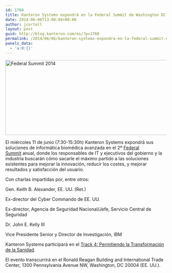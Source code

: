 ```yaml
---
id: 1760
title: Kanteron Systems expondrá en la Federal Summit de Washington DC (EE. UU.)
date: 2014-06-06T13:00:04+00:00
author: jcortell
layout: post
guid: http://blog.kanteron.com/es/?p=1760
permalink: /2014/06/06/kanteron-systems-expondra-en-la-federal-summit-de-washington-dc-ee-uu/
panels_data:
  - 'a:0:{}'
---
```

[<img class="aligncenter" src="http://fcw.com/~/media/GIG/GIG%20Events/2014%20Custom/Headers/FederalSummit_WebBanner_Ronald%20Reagan.jpg" alt="Federal Summit 2014" width="885" height="234" />](http://fcw.com/federalsummit)

El miércoles 11 de junio (7:30-15:30h) Kanteron Systems expondrá sus soluciones de informática biomédica avanzada en el 2º <a title="http://fcw.com/federalsummit" href="http://fcw.com/federalsummit" target="_blank">Federal Summit</a> anual, donde los responsables de IT y ejecutivos del gobierno y la industria buscarán cómo sacarle el máximo partido a las soluciones existentes para mejorar la innovación, reducir los costes, y mejorar resultados y satisfacción del usuario.

Con charlas impartidas por, entre otros:

Gen. Keith B. Alexander, EE. UU. (Ret.)
  
Ex-director del Cyber Commando de EE. UU.
  
Ex-director, Agencia de Seguridad Nacional/Jefe, Servicio Central de Seguridad

Dr. John E. Kelly III
  
Vice Presidente Senior y Director de Investigación, IBM

Kanteron Systems participará en el <a title="http://custom.1105govinfo.com/events/2014/federalsummit/information/track4.aspx" href="http://custom.1105govinfo.com/events/2014/federalsummit/information/track4.aspx" target="_blank">Track 4: Permitiendo la Transformación de la Sanidad</a>.

El evento transcurrirá en el Ronald Reagan Building and International Trade Center, 1300 Pennsylvania Avenue NW, Washington, DC 20004 (EE. UU.).